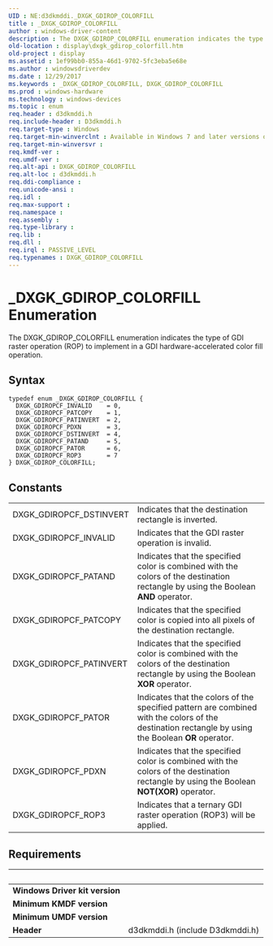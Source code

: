 ```yaml
---
UID : NE:d3dkmddi._DXGK_GDIROP_COLORFILL
title : _DXGK_GDIROP_COLORFILL
author : windows-driver-content
description : The DXGK_GDIROP_COLORFILL enumeration indicates the type of GDI raster operation (ROP) to implement in a GDI hardware-accelerated color fill operation.
old-location : display\dxgk_gdirop_colorfill.htm
old-project : display
ms.assetid : 1ef99bb0-855a-46d1-9702-5fc3eba5e68e
ms.author : windowsdriverdev
ms.date : 12/29/2017
ms.keywords : _DXGK_GDIROP_COLORFILL, DXGK_GDIROP_COLORFILL
ms.prod : windows-hardware
ms.technology : windows-devices
ms.topic : enum
req.header : d3dkmddi.h
req.include-header : D3dkmddi.h
req.target-type : Windows
req.target-min-winverclnt : Available in Windows 7 and later versions of the Windows operating systems.
req.target-min-winversvr : 
req.kmdf-ver : 
req.umdf-ver : 
req.alt-api : DXGK_GDIROP_COLORFILL
req.alt-loc : d3dkmddi.h
req.ddi-compliance : 
req.unicode-ansi : 
req.idl : 
req.max-support : 
req.namespace : 
req.assembly : 
req.type-library : 
req.lib : 
req.dll : 
req.irql : PASSIVE_LEVEL
req.typenames : DXGK_GDIROP_COLORFILL
---
```


# _DXGK_GDIROP_COLORFILL Enumeration
The DXGK_GDIROP_COLORFILL enumeration indicates the type of GDI raster operation (ROP) to implement in a GDI hardware-accelerated color fill operation.

## Syntax
````
typedef enum _DXGK_GDIROP_COLORFILL { 
  DXGK_GDIROPCF_INVALID    = 0,
  DXGK_GDIROPCF_PATCOPY    = 1,
  DXGK_GDIROPCF_PATINVERT  = 2,
  DXGK_GDIROPCF_PDXN       = 3,
  DXGK_GDIROPCF_DSTINVERT  = 4,
  DXGK_GDIROPCF_PATAND     = 5,
  DXGK_GDIROPCF_PATOR      = 6,
  DXGK_GDIROPCF_ROP3       = 7
} DXGK_GDIROP_COLORFILL;
````

## Constants

<table>

<tr>
<td>DXGK_GDIROPCF_DSTINVERT</td>
<td>Indicates that the destination rectangle is inverted.</td>
</tr>

<tr>
<td>DXGK_GDIROPCF_INVALID</td>
<td>Indicates that the GDI raster operation is invalid.</td>
</tr>

<tr>
<td>DXGK_GDIROPCF_PATAND</td>
<td>Indicates that the specified color is combined with the colors of the destination rectangle by using the Boolean <b>AND</b> operator.</td>
</tr>

<tr>
<td>DXGK_GDIROPCF_PATCOPY</td>
<td>Indicates that the specified color is copied into all pixels of the destination rectangle.</td>
</tr>

<tr>
<td>DXGK_GDIROPCF_PATINVERT</td>
<td>Indicates that the specified color is combined with the colors of the destination rectangle by using the Boolean <b>XOR</b> operator.</td>
</tr>

<tr>
<td>DXGK_GDIROPCF_PATOR</td>
<td>Indicates that the colors of the specified pattern are combined with the colors of the destination rectangle by using the Boolean <b>OR</b> operator.</td>
</tr>

<tr>
<td>DXGK_GDIROPCF_PDXN</td>
<td>Indicates that the specified color is combined with the colors of the destination rectangle by using the Boolean <b>NOT(XOR)</b> operator.</td>
</tr>

<tr>
<td>DXGK_GDIROPCF_ROP3</td>
<td>Indicates that a ternary GDI raster operation (ROP3) will be applied.</td>
</tr>
</table>


## Requirements
| &nbsp; | &nbsp; |
| ---- |:---- |
| **Windows Driver kit version** |  |
| **Minimum KMDF version** |  |
| **Minimum UMDF version** |  |
| **Header** | d3dkmddi.h (include D3dkmddi.h) |
